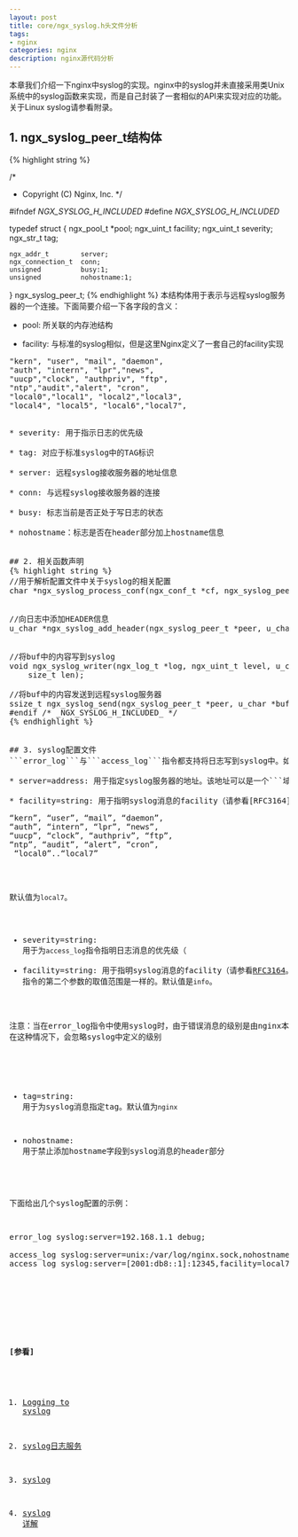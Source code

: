 ```yaml
---
layout: post
title: core/ngx_syslog.h头文件分析
tags:
- nginx
categories: nginx
description: nginx源代码分析
---
```



本章我们介绍一下nginx中syslog的实现。nginx中的syslog并未直接采用类Unix系统中的syslog函数来实现，而是自己封装了一套相似的API来实现对应的功能。关于Linux syslog请参看附录。



<!-- more -->

## 1. ngx_syslog_peer_t结构体
{% highlight string %}

/*
 * Copyright (C) Nginx, Inc.
 */


#ifndef _NGX_SYSLOG_H_INCLUDED_
#define _NGX_SYSLOG_H_INCLUDED_



typedef struct {
    ngx_pool_t       *pool;
    ngx_uint_t        facility;
    ngx_uint_t        severity;
    ngx_str_t         tag;

    ngx_addr_t        server;
    ngx_connection_t  conn;
    unsigned          busy:1;
    unsigned          nohostname:1;
} ngx_syslog_peer_t;
{% endhighlight %}
本结构体用于表示与远程syslog服务器的一个连接。下面简要介绍一下各字段的含义：

* pool: 所关联的内存池结构

* facility: 与标准的syslog相似，但是这里Nginx定义了一套自己的facility实现
<pre>
"kern",	"user", "mail", "daemon", 
"auth", "intern", "lpr","news",
"uucp","clock", "authpriv", "ftp", 
"ntp","audit","alert", "cron", 
"local0","local1", "local2","local3", 
"local4", "local5", "local6","local7",
<pre>

* severity: 用于指示日志的优先级

* tag: 对应于标准syslog中的TAG标识

* server: 远程syslog接收服务器的地址信息

* conn: 与远程syslog接收服务器的连接

* busy: 标志当前是否正处于写日志的状态

* nohostname：标志是否在header部分加上hostname信息


## 2. 相关函数声明
{% highlight string %}
//用于解析配置文件中关于syslog的相关配置
char *ngx_syslog_process_conf(ngx_conf_t *cf, ngx_syslog_peer_t *peer);


//向日志中添加HEADER信息
u_char *ngx_syslog_add_header(ngx_syslog_peer_t *peer, u_char *buf);


//将buf中的内容写到syslog
void ngx_syslog_writer(ngx_log_t *log, ngx_uint_t level, u_char *buf,
    size_t len);

//将buf中的内容发送到远程syslog服务器
ssize_t ngx_syslog_send(ngx_syslog_peer_t *peer, u_char *buf, size_t len);
#endif /* _NGX_SYSLOG_H_INCLUDED_ */
{% endhighlight %}


## 3. syslog配置文件
```error_log```与```access_log```指令都支持将日志写到syslog中。如下的一些参数用于配置nginx的syslog:

* server=address: 用于指定syslog服务器的地址。该地址可以是一个```域名```或```IP地址```（端口号可选），或者是通过```unix:```前缀指定的一个unix域socket路径。假如未指定端口的话，则默认情况下会使用514 UDP端口。另外，假如一个域名对应多个IP地址的话，将会使用解析到的第一个IP。

* facility=string: 用于指明syslog消息的facility（请参看[RFC3164](https://tools.ietf.org/html/rfc3164#section-4.1.1))，可选的值有
<pre>
“kern”, “user”, “mail”, “daemon”, 
“auth”, “intern”, “lpr”, “news”, 
“uucp”, “clock”, “authpriv”, “ftp”,
“ntp”, “audit”, “alert”, “cron”,
 “local0”..“local7”
</pre>
默认值为```local7```。

* severity=string: 用于为```access_log```指令指明日志消息的优先级（
* facility=string: 用于指明syslog消息的facility（请参看[RFC3164](https://tools.ietf.org/html/rfc3164#section-4.1.1)。其实与```error_log```指令的第二个参数的取值范围是一样的。默认值是```info```。
<pre>
注意：当在error_log指令中使用syslog时，由于错误消息的级别是由nginx本身所指定的，因此
在这种情况下，会忽略syslog中定义的级别
</pre>

* tag=string: 用于为syslog消息指定tag。默认值为```nginx```

* nohostname: 用于禁止添加hostname字段到syslog消息的header部分

下面给出几个syslog配置的示例：
<pre>
error_log syslog:server=192.168.1.1 debug;

access_log syslog:server=unix:/var/log/nginx.sock,nohostname;
access_log syslog:server=[2001:db8::1]:12345,facility=local7,tag=nginx,severity=info combined;
</pre>




<br />
<br />

**[参看]**

1. [Logging to syslog](http://nginx.org/en/docs/syslog.html)


2. [syslog日志服务](https://blog.csdn.net/llzk_/article/details/69945366)

3. [syslog](https://baike.baidu.com/item/syslog/2802901)

4. [syslog 详解](https://blog.csdn.net/zhezhebie/article/details/75222667)



<br />
<br />
<br />

